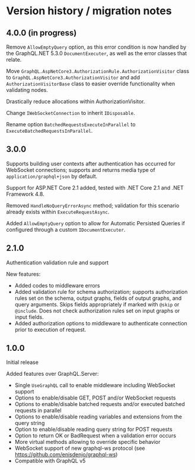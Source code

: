 # Version history / migration notes

## 4.0.0 (in progress)

Remove `AllowEmptyQuery` option, as this error condition is now handled by the
GraphQL.NET 5.3.0 `DocumentExecuter`, as well as the error classes that relate.

Move `GraphQL.AspNetCore3.AuthorizationRule.AuthorizationVisitor` class to
`GraphQL.AspNetCore3.AuthorizationVisitor` and add `AuthorizationVisitorBase`
class to easier override functionality when validating nodes.

Drastically reduce allocations within AuthorizationVisitor.

Change `IWebSocketConnection` to inherit `IDisposable`.

Rename option `BatchedRequestsExecuteInParallel` to `ExecuteBatchedRequestsInParallel`.

## 3.0.0

Supports building user contexts after authentication has occurred for WebSocket
connections; supports and returns media type of `application/graphql+json` by default.

Support for ASP.NET Core 2.1 added, tested with .NET Core 2.1 and .NET Framework 4.8.

Removed `HandleNoQueryErrorAsync` method; validation for this scenario already
exists within `ExecuteRequestAsync`.

Added `AllowEmptyQuery` option to allow for Automatic Persisted Queries if configured
through a custom `IDocumentExecuter`.

## 2.1.0

Authentication validation rule and support

New features:

- Added codes to middleware errors
- Added validation rule for schema authorization; supports authorization rules set on
  the schema, output graphs, fields of output graphs, and query arguments.  Skips fields
  appropriately if marked with `@skip` or `@include`.  Does not check authorization rules
  set on input graphs or input fields.
- Added authorization options to middleware to authenticate connection prior to execution
  of request.

## 1.0.0

Initial release

Added features over GraphQL.Server:

- Single `UseGraphQL` call to enable middleware including WebSocket support
- Options to enable/disable GET, POST and/or WebSocket requests
- Options to enable/disable batched requests and/or executed batched requests in parallel
- Options to enable/disable reading variables and extensions from the query string
- Option to enable/disable reading query string for POST requests
- Option to return OK or BadRequest when a validation error occurs
- More virtual methods allowing to override specific behavior
- WebSocket support of new graphql-ws protocol (see https://github.com/enisdenjo/graphql-ws)
- Compatible with GraphQL v5
